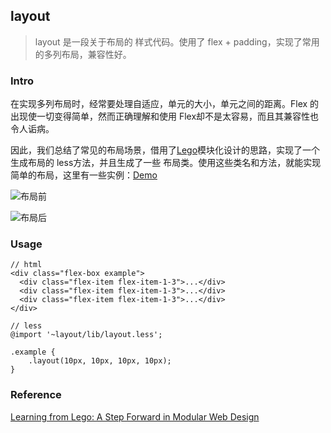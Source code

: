 ## layout

> layout 是一段关于布局的 样式代码。使用了 flex + padding，实现了常用的多列布局，兼容性好。

### Intro
在实现多列布局时，经常要处理自适应，单元的大小，单元之间的距离。Flex 的出现使一切变得简单，然而正确理解和使用 Flex却不是太容易，而且其兼容性也令人诟病。

因此，我们总结了常见的布局场景，借用了[Lego]()模块化设计的思路，实现了一个 生成布局的 less方法，并且生成了一些 布局类。使用这些类名和方法，就能实现简单的布局，这里有一些实例：[Demo](http://orange727.github.io/docs/index.html)


![布局前](/docs/layout-before.png?raw=true)

![布局后](/docs/layout-after.png?raw=true)

### Usage

	// html
	<div class="flex-box example">
      <div class="flex-item flex-item-1-3">...</div>
      <div class="flex-item flex-item-1-3">...</div>
      <div class="flex-item flex-item-1-3">...</div>
    </div>
    
    // less
	@import '~layout/lib/layout.less';
	
	.example {
		.layout(10px, 10px, 10px, 10px);
	}
	
### Reference

[Learning from Lego: A Step Forward in Modular Web Design](https://alistapart.com/article/learning-from-lego-a-step-forward-in-modular-web-design)